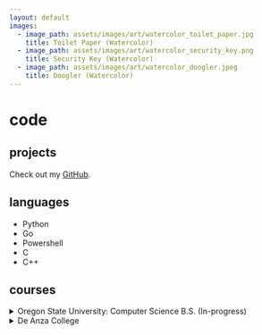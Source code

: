 ```yaml
---
layout: default
images:
  - image_path: assets/images/art/watercolor_toilet_paper.jpg
    title: Toilet Paper (Watercolor)
  - image_path: assets/images/art/watercolor_security_key.png
    title: Security Key (Watercolor)
  - image_path: assets/images/art/watercolor_doogler.jpeg
    title: Doogler (Watercolor)
---
```


# code

## projects
Check out my [GitHub](https://github.com/umjennifer/).

## languages
- Python
- Go
- Powershell
- C
- C++ 

## courses
<details>
  <summary>Oregon State University: Computer Science B.S. (In-progress)</summary>
  ✅ CS 161 INTRODUCTION TO COMPUTER SCIENCE I<br>
  ✅ CS 162 INTRODUCTION TO COMPUTER SCIENCE II<br>
  ✅ CS 225 DISCRETE STRUCTURES IN COMPUTER SCIENCE<br>
  ✅ CS 261 DATA STRUCTURES<br>
  ✅ CS 271 COMPUTER ARCHITECTURE AND ASSEMBLY LANGUAGE<br>
  ✅ CS 290 WEB DEVELOPMENT<br>
  ✅ CS 372 INTRODUCTION TO COMPUTER NETWORKS<br>
  ✅ CS 475 INTRODUCTION TO PARALLEL PROGRAMMING<br>
  ✅ CS 325 ANALYSIS OF ALGORITHMS<br>
  ⬜ CS 340 INTRODUCTION TO DATABASES<br>
  ⬜ CS 344 OPERATING SYSTEMS I<br>
  ✅ CS 361 SOFTWARE ENGINEERING I<br>
  ⬜ CS 362 SOFTWARE ENGINEERING II<br>
  ⬜ CS 467 ONLINE CAPSTONE PROJECT<br>
  ⬜ CS 493 CLOUD APPLICATION DEVELOPMENT<br>
</details>
<details>
  <summary>De Anza College</summary>
  ✅ CIS 22A BEGINNING PROGRAMMING METHODOLOGIES IN C++<br>
  ✅ CIS 22B INTERMEDIATE PROGRAMMING METHODOLOGIES IN C++<br>
</details>
<br>
